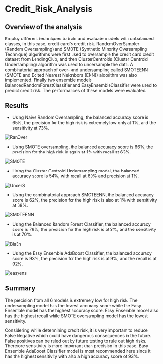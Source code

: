 # Credit_Risk_Analysis

## Overview of the analysis
Employ different techniques to train and evaluate models with unbalanced classes, in this case, credit card's credit risk. RandomOverSampler (Random Oversampling) and SMOTE (Synthetic Minority Oversampling Technique) algorithms were first used to oversample the credit card credit dataset from LendingClub, and then ClusterCentroids (Cluster Centroid Undersampling) algorithm was used to undersample the data. A combinatorial approach of over- and undersampling called SMOTEENN (SMOTE and Edited Nearest Neighbors (ENN)) algorithm was also implemented. Finally two ensemble models BalancedRandomForestClassifier and EasyEnsembleClassifier were used to predict credit risk. The performances of these models were evaluated. 

## Results

- Using Naive Random Oversampling, the balanced accuracy score is 65%, the precision for the high risk is extremely low only at 1%, and the sensitivity at 73%.

![RanOver](https://user-images.githubusercontent.com/84931545/137801542-542848a2-ac41-49e7-bbc6-fe0099f6562d.PNG)


- Using SMOTE oversampling, the balanced accuracy score is 66%, the precision for the high risk is again at 1% with recall at 63%.

![SMOTE](https://user-images.githubusercontent.com/84931545/137801556-c7417c36-abe9-4419-89e9-a859c484f88f.PNG)

- Using the Cluster Centroid Undersampling model, the balanced accuracy score is 54%, with recall at 69% and precision at 1%.

![UnderS](https://user-images.githubusercontent.com/84931545/137801573-89bbbb32-094c-40fe-a585-005ae1c61280.PNG)

- Using the combinatorial approach SMOTEENN, the balanced accuracy score is 62%, the precision for the high risk is also at 1% with sensitivity at 68%. 

![SMOTEENN](https://user-images.githubusercontent.com/84931545/137802049-434a0efa-3dba-4deb-99ab-8e4170776185.PNG)

- Using the Balanced Random Forest Classifier, the balanced accuracy score is 79%, the precision for the high risk is at 3%, and the sensitivity is at 70%.

![BlaEn](https://user-images.githubusercontent.com/84931545/137802068-726b988f-f596-41df-902f-46ba5f3d64f4.PNG)


- Using the Easy Ensemble AdaBoost Classifier, the balanced accuracy score is 93%, the precision for the high risk is at 9%, and the recall is at 92%.

![easyens](https://user-images.githubusercontent.com/84931545/137802110-8e08fdd5-87ae-4050-94c2-7f4c6687e7fa.PNG)



## Summary 
The precision from all 6 models is extremely low for high risk. The undersampling model has the lowest accuracy score while the Easy Ensemble model has the highest accuracy score. Easy Ensemble model also has the highest recall while SMOTE oversampling model has the lowest sensitivity. 

Considering while determining credit risk, it is very important to reduce False Negative which could have dangerous consequences in the future. False positives can be ruled out by future testing to rule out high risks. Therefore sensitivity is more important than precision in this case. Easy Ensemble AdaBoost Classifier model is most recommended here since it has the highest sensitivity with also a high accuracy score of 93%. 

